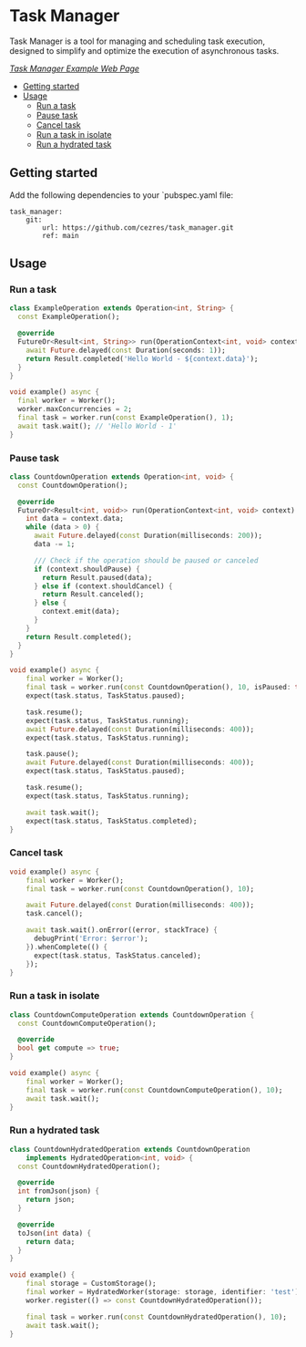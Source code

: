 # Task Manager

Task Manager is a tool for managing and scheduling task execution, designed to simplify and optimize the execution of asynchronous tasks.

*[Task Manager Example Web Page](https://flutter-task-manager.github.io/)*

* [Getting started](#getting-started)
* [Usage](#usage)
  * [Run a task](#run-a-task)
  * [Pause task](#pause-task)
  * [Cancel task](#cancel-task)
  * [Run a task in isolate](#run-a-task-in-isolate)
  * [Run a hydrated task](#run-a-hydrated-task)


## Getting started

Add the following dependencies to your `pubspec.yaml file:

```
task_manager:
    git:
        url: https://github.com/cezres/task_manager.git
        ref: main
```

## Usage


### Run a task

```dart
class ExampleOperation extends Operation<int, String> {
  const ExampleOperation();

  @override
  FutureOr<Result<int, String>> run(OperationContext<int, void> context) async {
    await Future.delayed(const Duration(seconds: 1));
    return Result.completed('Hello World - ${context.data}');
  }
}

void example() async {
  final worker = Worker();
  worker.maxConcurrencies = 2;
  final task = worker.run(const ExampleOperation(), 1);
  await task.wait(); // 'Hello World - 1'
}
```

### Pause task

```dart
class CountdownOperation extends Operation<int, void> {
  const CountdownOperation();

  @override
  FutureOr<Result<int, void>> run(OperationContext<int, void> context) async {
    int data = context.data;
    while (data > 0) {
      await Future.delayed(const Duration(milliseconds: 200));
      data -= 1;

      /// Check if the operation should be paused or canceled
      if (context.shouldPause) {
        return Result.paused(data);
      } else if (context.shouldCancel) {
        return Result.canceled();
      } else {
        context.emit(data);
      }
    }
    return Result.completed();
  }
}

void example() async {
    final worker = Worker();
    final task = worker.run(const CountdownOperation(), 10, isPaused: true);
    expect(task.status, TaskStatus.paused);

    task.resume();
    expect(task.status, TaskStatus.running);
    await Future.delayed(const Duration(milliseconds: 400));
    expect(task.status, TaskStatus.running);

    task.pause();
    await Future.delayed(const Duration(milliseconds: 400));
    expect(task.status, TaskStatus.paused);

    task.resume();
    expect(task.status, TaskStatus.running);

    await task.wait();
    expect(task.status, TaskStatus.completed);
}
```

### Cancel task

```dart
void example() async {
    final worker = Worker();
    final task = worker.run(const CountdownOperation(), 10);

    await Future.delayed(const Duration(milliseconds: 400));
    task.cancel();

    await task.wait().onError((error, stackTrace) {
      debugPrint('Error: $error');
    }).whenComplete(() {
      expect(task.status, TaskStatus.canceled);
    });
}
```

### Run a task in isolate

```dart
class CountdownComputeOperation extends CountdownOperation {
  const CountdownComputeOperation();

  @override
  bool get compute => true;
}

void example() async {
    final worker = Worker();
    final task = worker.run(const CountdownComputeOperation(), 10);
    await task.wait();
}
```

### Run a hydrated task


```dart
class CountdownHydratedOperation extends CountdownOperation
    implements HydratedOperation<int, void> {
  const CountdownHydratedOperation();

  @override
  int fromJson(json) {
    return json;
  }

  @override
  toJson(int data) {
    return data;
  }
}

void example() {
    final storage = CustomStorage();
    final worker = HydratedWorker(storage: storage, identifier: 'test');
    worker.register(() => const CountdownHydratedOperation());

    final task = worker.run(const CountdownHydratedOperation(), 10);
    await task.wait();
}
```


